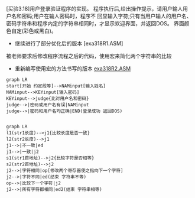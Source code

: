 
[买验3.18]用户登录验证程序的实现。
程序执行后,给出操作提示，请用户输人用户名和密码;用户在输人密码时，程序不
回显输入字符;只有当用户输人的用户名、 密码字符串和程序内定的字符串相同时，才显示欢迎界面，并返回DOS。 界面颜色自定(彩色或黑白)。
- 继续进行了部分优化后的版本 [exa318R1.ASM]

被老师要求后修改程序流程之后的代码，使用宏来简化两个字符串的比较
- 重新编写使用宏的方法书写的版本 [exa318R2.ASM](exa318R2.ASM)



```mermaid
graph LR
start[开始 约定段等]-->NAMinput[输入姓名]
NAMinput-->KEYinput[输入密码]
KEYinput-->judge{比对用户名和密码}
judge-->|密码或用户名有误|NAMinput
judge-->|密码和用户名均正确|END(登录成功 返回DOS)


```

```MERMAID
graph LR
l1(str1长度)-->j1{比较长度是否一致}
l2(str2长度)-->j1
j1-->|不一致|ed
j1-->|一致|j2
s1(str1首地址)-->j2{比较字符是否相等}
s2(str2首地址)-->j2
j2-->|字符相同|op[修改两个寄存器使之指向下一个字符]
j2-->|字符不同|ed(结束 字符串不等)
op-->|比较下一个字符|j2
j2-->|所有字符都相同|ed2(结束 字符串相等)
```